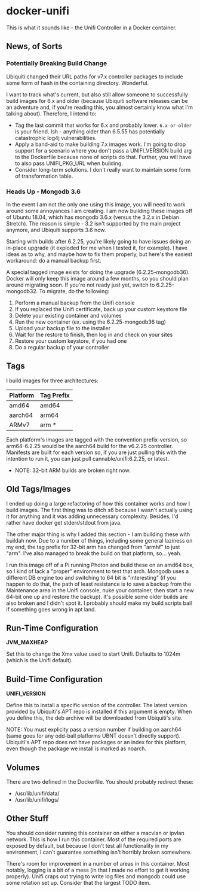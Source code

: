 # docker-unifi

This is what it sounds like - the Unifi Controller in a Docker container.

## News, of Sorts

### Potentially Breaking Build Change

Ubiquiti changed their URL paths for v7.x controller packages to include some form of hash in the containing directory. Wonderful.

I want to track what's current, but also still allow someone to successfully build images for 6.x and older (because Ubiquiti software releases can be an adventure and, if you're reading this, you almost certainly know what I'm talking about). Therefore, I intend to:

* Tag the last commit that works for 6.x and probably lower. `6.x-or-older` is your friend. Ish - anything older than 6.5.55 has potentially catastrophic log4j vulnerabilities.
* Apply a band-aid to make building 7.x images work. I'm going to drop support for a scenario where you don't pass a UNIFI_VERSION build arg to the Dockerfile because none of scripts do that. Further, you will have to also pass UNIFI_PKG_URL when building.
* Consider long-term solutions. I don't really want to maintain some form of transformation table.

### Heads Up - Mongodb 3.6

In the event I am not the only one using this image, you will need to work around some annoyances I am creating. I am now building these images off of Ubuntu 18.04, which has mongodb 3.6.x (versus the 3.2.x in Debian Stretch). The reason is simple - 3.2 isn't supported by the main project anymore, and Ubiquiti supports 3.6 now.

Starting with builds after 6.2.25, you're likely going to have issues doing an in-place upgrade (it exploded for me when I tested it, for example). I have ideas as to why, and maybe how to fix them properly, but here's the easiest workaround: do a manual backup first.

A special tagged image exists for doing the upgrade (6.2.25-mongodb36). Docker will only keep this image around a few months, so you should plan around migrating soon. If you're not ready just yet, switch to 6.2.25-mongodb32. To migrate, do the following:

1. Perform a manual backup from the Unifi console
1. If you replaced the Unifi certificate, back up your custom keystore file
1. Delete your existing container and volumes
1. Run the new container (ex. using the 6.2.25-mongodb36 tag)
1. Upload your backup file to the installer
1. Wait for the restore to finish, then log in and check on your sites
1. Restore your custom keystore, if you had one
1. Do a regular backup of your controller

## Tags

I build images for three architectures:

| Platform | Tag Prefix |
| -------- | ---------- |
| amd64 | amd64 |
| aarch64 | arm64 |
| ARMv7 | arm * |

Each platform's images are tagged with the convention prefix-version, so arm64-6.2.25 would be the aarch64 build for the v6.2.25 controller. Manifests are built for each version so, if you are just pulling this with the intention to run it, you can just pull cannable/unifi:6.2.25, or latest.

* NOTE: 32-bit ARM builds are broken right now.

## Old Tags/Images

I ended up doing a large refactoring of how this container works and how I build images. The first thing was to ditch s6 because I wasn't actually using it for anything and it was adding unnecessary complexity. Besides, I'd rather have docker get stderr/stdout from java.

The other major thing is why I added this section - I am building these with buildah now. Due to a number of things, including some general laziness on my end, the tag prefix for 32-bit arm has changed from "armhf" to just "arm". I've also managed to break the build on that platform, so... yeah.

I run this image off of a Pi running Photon and build these on an amd64 box, so I kind of lack a "proper" environment to test that arch. Mongodb uses a different DB engine too and switching to 64 bit is "interesting" (if you happen to do that, the path of least resistance is to save a backup from the Maintenance area in the Unifi console, nuke your container, then start a new 64-bit one up and restore the backup). It's possible some older builds are also broken and I didn't spot it. I probably should make my build scripts bail if something goes wrong in apt land.

## Run-Time Configuration

**JVM_MAXHEAP**

Set this to change the Xmx value used to start Unifi. Defaults to 1024m (which is the Unifi default).

## Build-Time Configuration

**UNIFI_VERSION**

Define this to install a specific version of the controller. The latest version provided by Ubiquiti's APT repo is installed if this argument is empty. When you define this, the deb archive will be downloaded from Ubiquiti's site.

NOTE: You must explicity pass a version number if building on aarch64 (same goes for any odd-ball platforms UBNT doesn't directly support). Ubiquiti's APT repo does not have packages or an index for this platform, even though the package we install is marked as noarch.

## Volumes

There are two defined in the Dockerfile. You should probably redirect these:

* /usr/lib/unifi/data/
* /usr/lib/unifi/logs/

## Other Stuff

You should consider running this container on either a macvlan or ipvlan network. This is how I run this container. Most of the required ports are exposed by default, but because I don't test all functionality in my environment, I can't guarantee something isn't horribly broken somewhere.

There's room for improvement in a number of areas in this container. Most notably, logging is a bit of a mess (in that I made no effort to get it working properly). Unifi craps out trying to write log files and mongodb could use some rotation set up. Consider that the largest TODO item.
